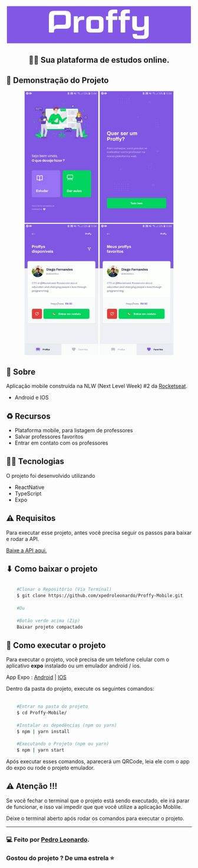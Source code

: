<div align="center" >
    <img src="./src/assets/README/proffy-logo.png" />

## 🚀💜 Sua plataforma de estudos online.
    
</div>


## 📱 Demonstração do Projeto

<div align="center" >
    <img width="200" src="./src/assets/README/01.jpg">
    <img width="200" src="./src/assets/README/02.jpg">
    <img width="200" src="./src/assets/README/03.jpg">
    <img width="200" src="./src/assets/README/04.jpg">
</div>

## 📑 Sobre

Aplicação mobile construída na NLW (Next Level Week) #2 da [Rocketseat](https://github.com/Rocketseat).

- Android e IOS


## ♻ Recursos

- Plataforma mobile, para listagem de professores
- Salvar professores favoritos
- Entrar em contato com os professores


## 👨‍💻 Tecnologias 

O projeto foi desenvolvido utilizando

- ReactNative
- TypeScript
- Expo


## ⚠ Requisitos

Para executar esse projeto, antes você precisa seguir os passos para baixar e rodar a API. 

[Baixe a API aqui.](https://github.com/xpedroleonardo/Proffy-Server)


## ⬇ Como baixar o projeto

```bash

    #Clonar o Repositório (Via Terminal)
    $ git clone https://github.com/xpedroleonardo/Proffy-Mobile.git

    #Ou

    #Botão verde acima (Zip)
    Baixar projeto compactado

```


## 🚀 Como executar o projeto


Para executar o projeto, você precisa de um telefone celular com o aplicativo <strong>expo</strong> instalado ou um emulador android / ios.

App Expo :  [Android](https://play.google.com/store/apps/details?id=host.exp.exponent&hl=pt_BR) | [IOS](https://apps.apple.com/br/app/expo-client/id982107779)


Dentro da pasta do projeto, execute os seguintes comandos:

```bash

    #Entrar na pasta do projeto
    $ cd Proffy-Mobile/

    #Instalar as depedências (npm ou yarn)
    $ npm | yarn install

    #Executando o Projeto (npm ou yarn)
    $ npm | yarn start

```

Após executar esses comandos, aparecerá um QRCode, leia ele com o app do expo ou rode o projeto emulador.


## ⚠ Atenção !!!

Se você fechar o terminal que o projeto está sendo executado, ele irá parar de funcionar, e isso vai impedir que que você utilize a aplicação Moblile.

Deixe o terminal aberto após rodar os comandos para executar o projeto.

---

### 💻 Feito por [Pedro Leonardo](https://github.com/xpedroleonardo). 

### Gostou do projeto ? De uma estrela ⭐